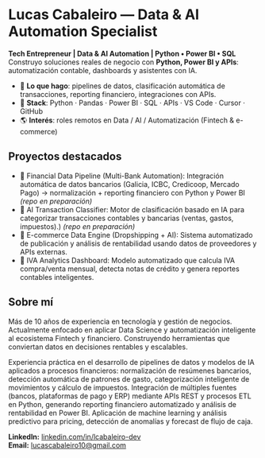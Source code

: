 # Lucas Cabaleiro — Data & AI Automation Specialist

**Tech Entrepreneur | Data & AI Automation | Python • Power BI • SQL**  
Construyo soluciones reales de negocio con **Python, Power BI y APIs**: automatización contable, dashboards y asistentes con IA.

- 🔧 **Lo que hago**: pipelines de datos, clasificación automática de transacciones, reporting financiero, integraciones con APIs.
- 🧰 **Stack**: Python · Pandas · Power BI · SQL · APIs · VS Code · Cursor · GitHub
- 🌎 **Interés**: roles remotos en Data / AI / Automatización (Fintech & e-commerce)

## Proyectos destacados
- 🔹 Financial Data Pipeline (Multi-Bank Automation):
Integración automática de datos bancarios (Galicia, ICBC, Credicoop, Mercado Pago) → normalización + reporting financiero con Python y Power BI *(repo en preparación)*
- 🔹 AI Transaction Classifier:
Motor de clasificación basado en IA para categorizar transacciones contables y bancarias (ventas, gastos, impuestos).) *(repo en preparación)*
- 🔹 E-commerce Data Engine (Dropshipping + AI):
Sistema automatizado de publicación y análisis de rentabilidad usando datos de proveedores y APIs externas.
- 🔹 IVA Analytics Dashboard:
Modelo automatizado que calcula IVA compra/venta mensual, detecta notas de crédito y genera reportes contables inteligentes.

## Sobre mí
Más de 10 años de experiencia en tecnología y gestión de negocios.
Actualmente enfocado en aplicar Data Science y automatización inteligente al ecosistema Fintech y financiero.
Construyendo herramientas que conviertan datos en decisiones rentables y escalables. 

Experiencia práctica en el desarrollo de pipelines de datos y modelos de IA aplicados a procesos financieros: normalización de resúmenes bancarios, detección automática de patrones de gasto, categorización inteligente de movimientos y cálculo de impuestos.
Integración de múltiples fuentes (bancos, plataformas de pago y ERP) mediante APIs REST y procesos ETL en Python, generando reporting financiero automatizado y análisis de rentabilidad en Power BI.
Aplicación de machine learning y análisis predictivo para pricing, detección de anomalías y forecast de flujo de caja.

**LinkedIn:** [linkedin.com/in/lcabaleiro-dev](https://linkedin.com/in/lcabaleiro-dev)  
**Email:** lucascabaleiro10@gmail.com
